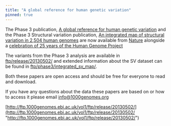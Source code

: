 ```yaml
---
title: "A global reference for human genetic variation"
pinned: true
---
```

                    
The Phase 3 publication, [A global reference for human genetic variation](http://www.nature.com/nature/journal/v526/n7571/full/nature15393.html) and the Phase 3 Structural variation publication, [An integrated map of structural variation in 2,504 human genomes](http://www.nature.com/nature/journal/v526/n7571/full/nature15394.html) are now available from [Nature](http://www.nature.com/nature/index.html) alongside a [celebration of 25 years of the Human Genome Project](http://www.nature.com/collections/dcfqmlgsrw)

The variants from the Phase 3 analysis are available in [ftp/release/20130502/](http://ftp.1000genomes.ebi.ac.uk/vol1/ftp/release/20130502/) and extended information about the SV dataset can be found in [ftp/phase3/integrated_sv_map/](http://ftp.1000genomes.ebi.ac.uk/vol1/ftp/phase3/integrated_sv_map/).

Both these papers are open access and should be free for everyone to read and download.

If you have any questions about the data these papers are based on or how to access it please email [info@1000genomes.org](mailto:info@1000genomes.org)

[http://ftp.1000genomes.ebi.ac.uk/vol1/ftp/release/20130502/](http://ftp.1000genomes.ebi.ac.uk/vol1/ftp/release/20130502/ "http://ftp.1000genomes.ebi.ac.uk/vol1/ftp/release/20130502/")
